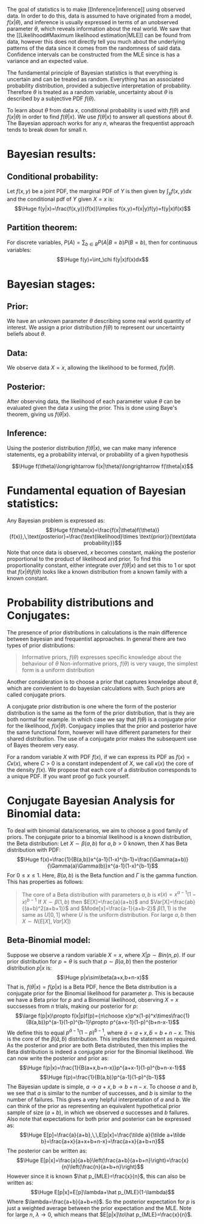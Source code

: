 
The goal of statistics is to make [[Inference|inference]] using observed data. In order to do this, data is assumed to have originated from a model, $f(x|\theta)$, and inference is usually expressed in terms of an unobserved parameter $\theta$, which reveals information about the real world. We saw that the [[Likelihood#Maximum likelihood estimation|MLE]] can be found from data, however this does not directly tell you much about the underlying patterns of the data since it comes from the randomness of said data. Confidence intervals can be constructed from the MLE since is has a variance and an expected value.

The fundamental principle of Bayesian statistics is that everything is uncertain and can be treated as random. Everything has an associated probability distribution, provided a subjective interpretation of probability. Therefore $\theta$ is treated as a random variable, uncertainty about $\theta$ is described by a subjective PDF $f(\theta)$.

To learn about $\theta$ from data $x$, conditional probability is used with $f(\theta)$ and $f(x|\theta)$ in order to find $f(\theta|x)$. We use $f(\theta|x)$ to answer all questions about $\theta$. The Bayesian approach works for any $n$, whearas the frequentist approach tends to break down for small $n$.

# Bayesian results:

## Conditional probability:
Let $f(x,y)$ be a joint PDF, the marginal PDF of $Y$ is then given by $\int_\chi f(x,y)dx$ and the conditional pdf of $Y$ given $X=x$ is:$$\Huge f(y|x)=\frac{f(x,y)}{f(x)}\implies f(x,y)=f(x|y)f(y)=f(y|x)f(x)$$
## Partition theorem:
For discrete variables, $P(A)=\sum_{b\in B}P(A|B=b)P(B=b)$, then for continuous variables:$$\Huge f(y)=\int_\chi f(y|x)f(x)dx$$
# Bayesian stages:
## Prior:
We have an unknown parameter $\theta$ describing some real world quantity of interest. We assign a prior distribution $f(\theta)$ to represent our uncertainty beliefs about $\theta$.

## Data:
We observe data $X=x$, allowing the likelihood to be formed, $f(x|\theta)$.

## Posterior:
After observing data, the likelihood of each parameter value $\theta$ can be evaluated given the data $x$ using the prior. This is done using Baye's theorem, giving us $f(\theta|x)$.

## Inference:
Using the posterior distribution $f(\theta|x)$, we can make many inference statements, eg a probability interval, or probability of a given hypothesis

$$\Huge f(\theta)\longrightarrow f(x|\theta)\longrightarrow f(\theta|x)$$
# Fundamental equation of Bayesian statistics:

Any Bayesian problem is expressed as:$$\Huge f(\theta|x)=\frac{f(x|\theta)f(\theta)}{f(x)},\,\text{posterior}=\frac{\text{likelihood}\times \text{prior}}{\text{data probability}}$$Note that once data is observed, $x$ becomes constant, making the posterior proportional to the product of likelihood and prior. To find this proportionality constant, either integrate over $f(\theta|x)$ and set this to $1$ or spot that $f(x|\theta)f(\theta)$ looks like a known distribution from a known family with a known constant.

# Probability distributions and Conjugates:

The presence of prior distributions in calculations is the main difference between bayesian and frequentist approaches. In general there are two types of prior distributions:
> Informative priors, $f(\theta)$ expresses specific knowledge about the behaviour of $\theta$
> Non-informative priors, $f(\theta)$ is very vauge, the simplest form is a uniform distribution

Another consideration is to choose a prior that captures knowledge about $\theta$, which are convienient to do bayesian calculations with. Such priors are called conjugate priors.

A conjugate prior distribution is one where the form of the posterior distribution is the same as the form of the prior distribution, that is they are both normal for example. In which case we say that $f(\theta)$ is a conjugate prior for the likelihood, $f(x|\theta)$. Conjugacy implies that the prior and posterior have the same functional form, however will have different parameters for their shared distribution. The use of a conjugate prior makes the subsequent use of Bayes theorem very easy.

For a random variable $X$ with PDF $f(x)$, if we can express its PDF as $f(x)=C\kappa(x)$, where $C>0$ is a constant independent of $X$, we call $\kappa(x)$ the core of the density $f(x)$. We propose that each core of a distribution corresponds to a unique PDF. If you want proof go fuck yourself.

# Conjugate Bayesian Analysis for Binomial data:

To deal with binomial data/scenarios, we aim to choose a good family of priors. The conjugate prior to a binomial likelihood is a known distribution, the Beta distribution: Let $X\sim\beta(a,b)$ for $a,b>0$ known, then $X$ has Beta distribution with PDF:$$\Huge f(x)=\frac{1}{B(a,b)}x^{a-1}(1-x)^{b-1}=\frac{\Gamma(a+b)}{\Gamma(a)\Gamma(b)}x^{a-1}(1-x)^{b-1}$$For $0\leq x\leq1$. Here, $B(a,b)$ is the Beta function and $\Gamma$ is the gamma function. This has properties as follows:
> The core of a Beta distribution with parameters $a,b$ is $\kappa(x)=x^{a-1}(1-x)^{b-1}$
> If $X\sim\beta(1,b)$ then $E[X]=\frac{a}{a+b}$ and $Var[X]=\frac{ab}{(a+b)^2(a+b+1)}$ and $Mode[x]=\frac{a-1}{a+b-2}$ 
> $\beta(1,1)$ is the same as $U[0,1]$ where $U$ is the uniform distribution.
> For large $a,b$ then $X\sim N(E[X],Var[X])$

## Beta-Binomial model:
Suppose we observe a random variable $X=x$, where $X|p\sim Bin(n,p)$. If our prior distribution for $p=\theta$ is such that $p\sim\beta(a,b)$ then the posterior distribution $p|x$ is:$$\Huge p|x\sim\beta(a+x,b+n-x)$$That is, $f(\theta|x)=f(p|x)$ is a Beta PDF, hence the Beta distribution is a conjugate prior for the Binomial likelihood for parameter $p$. This is because we have a Beta prior for $p$ and a Binomial likelihood, observing $X=x$ succsesses from $n$ trials, making our posterior for $p$:$$\large f(p|x)\propto f(x|p)f(p)={n\choose x}p^x(1-p)^x\times\frac{1}{B(a,b)}p^{a-1}(1-p)^{b-1}\propto p^{a+x-1}(1-p)^{b+n-x-1}$$We define this to equal $p^{\tilde a-1}(1-p)^{\tilde b-1}$, where $\tilde a=a+x,\tilde b=b+n-x$. This is the core of the $\beta(\tilde a,\tilde b)$ distribution. This implies the statement as required. As the posterior and prior are both Beta distributed, then this implies the Beta distribution is indeed a conjugate prior for the Binomial likelihood. We can now write the posterior and prior as:$$\Huge f(p|x)=\frac{1}{B(a+x,b+n-x)}p^{a+x-1}(1-p)^{b+n-x-1}$$$$\Huge f(p)=\frac{1}{B(a,b)}p^{a-1}(1-p)^{b-1}$$The Bayesian update is simple, $a\to a+x,b\to b+n-x$. To choose $a$ and $b$, we see that $a$ is similar to the number of successes, and $b$ is similar to the number of failures. This gives a very helpful interpretation of $a$ and $b$. We can think of the prior as representing an equivalent hypothetical prior sample of size $(a+b)$, in which we observed $a$ successes and $b$ failures. Also note that expectations for both prior and posterior can be expressed as:$$\Huge E[p]=\frac{a}{a+b},\,\,E[p|x]=\frac{\tilde a}{\tilde a+\tilde b}=\frac{a+x}{a+x+b+n-x}=\frac{a+x}{a+b+n}$$The posterior can be written as:$$\Huge E[p|x]=\frac{a}{a+b}\left(\frac{a+b}{a+b+n}\right)=\frac{x}{n}\left(\frac{n}{a+b+n}\right)$$However since it is known $\hat p_{MLE}=\frac{x}{n}$, this can also be written as:$$\Huge E[p|x]=E[p]\lambda+\hat p_{MLE}(1-\lambda)$$Where $\lambda=\frac{a+b}{a+b+n}$. So the posterior expectation for $p$ is just a weighted average between the prior expectation and the MLE. Note for large $n$, $\lambda\to 0$, which means that $E[p|x]\to\hat p_{MLE}=\frac{x}{n}$.